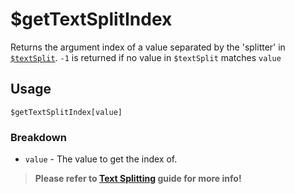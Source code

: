 # $getTextSplitIndex
Returns the argument index of a value separated by the 'splitter' in [`$textSplit`](./textSplit.md). `-1` is returned if no value in `$textSplit` matches `value`

## Usage
```
$getTextSplitIndex[value]
```

### Breakdown
- `value` - The value to get the index of.

> **Please refer to [Text Splitting](/src/guides/textSplitting.md) guide for more info!**